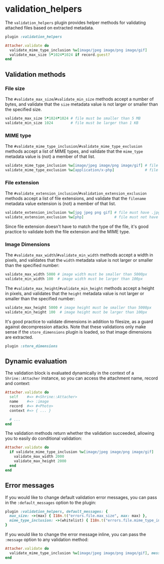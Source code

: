 # validation_helpers

The `validation_helpers` plugin provides helper methods for validating attached
files based on extracted metadata.

```rb
plugin :validation_helpers

Attacher.validate do
  validate_mime_type_inclusion %w[image/jpeg image/png image/gif]
  validate_max_size 5*1024*1024 if record.guest?
end
```

## Validation methods

### File size

The `#validate_max_size`/`#validate_min_size` methods accept a number of bytes,
and validate that the `size` metadata value is not larger or smaller than the
specified size.

```rb
validate_max_size 5*1024*1024 # file must be smaller than 5 MB
validate_min_size 1024        # file must be larger than 1 KB
```

### MIME type

The `#validate_mime_type_inclusion`/`#validate_mime_type_exclusion` methods
accept a list of MIME types, and validate that the `mime_type` metadata value
is (not) a member of that list.

```rb
validate_mime_type_inclusion %w[image/jpeg image/png image/gif] # file must be a JPEG, PNG or a GIF image
validate_mime_type_exclusion %w[application/x-php]              # file must not be a PHP script
```

### File extension

The `#validate_extension_inclusion`/`#validation_extension_exclusion` methods
accept a list of file extensions, and validate that the `filename` metadata
value extension is (not) a member of that list.

```rb
validate_extension_inclusion %w[jpg jpeg png gif] # file must have .jpg, .jpeg, .png, or .gif extension
validate_extension_exclusion %w[php]              # file must not have a .php extension
```

Since file extension doesn't have to match the type of the file, it's good
practice to validate both the file extension and the MIME type.

### Image Dimensions

The `#validate_max_width`/`#validate_min_width` methods accept a width in
pixels, and validates that the `width` metadata value is not larger or smaller
than the specified number:

```rb
validate_max_width 5000 # image width must be smaller than 5000px
validate_min_width 100  # image width must be larger than 100px
```

The `#validate_max_height`/`#validate_min_height` methods accept a height in
pixels, and validates that the `height` metadata value is not larger or smaller
than the specified number:

```rb
validate_max_height 5000 # image height must be smaller than 5000px
validate_min_height 100  # image height must be larger than 100px
```

It's good practice to validate dimensions in addition to filesize, as a guard
against decompression attacks. Note that these validations only make sense if
the `store_dimensions` plugin is loaded, so that image dimensions are extracted.

```rb
plugin :store_dimensions
```

## Dynamic evaluation

The validation block is evaluated dynamically in the context of a
`Shrine::Attacher` instance, so you can access the attachment name, record and
context:

```rb
Attacher.validate do
  self    #=> #<Shrine::Attacher>
  name    #=> :image
  record  #=> #<Photo>
  context #=> { ... }

  # ...
end
```

The validation methods return whether the validation succeeded, allowing you to
easily do conditional validation:

```rb
Attacher.validate do
  if validate_mime_type_inclusion %w[image/jpeg image/png image/gif]
    validate_max_width 2000
    validate_max_height 2000
  end
end
```

## Error messages

If you would like to change default validation error messages, you can pass in
the `:default_messages` option to the plugin:

```rb
plugin :validation_helpers, default_messages: {
  max_size: ->(max) { I18n.t("errors.file.max_size", max: max) },
  mime_type_inclusion: ->(whitelist) { I18n.t("errors.file.mime_type_inclusion", whitelist: whitelist) },
}
```

If you would like to change the error message inline, you can pass the
`:message` option to any validation method:

```rb
Attacher.validate do
  validate_mime_type_inclusion %w[image/jpeg image/png image/gif], message: "must be JPEG, PNG or GIF"
end
```
